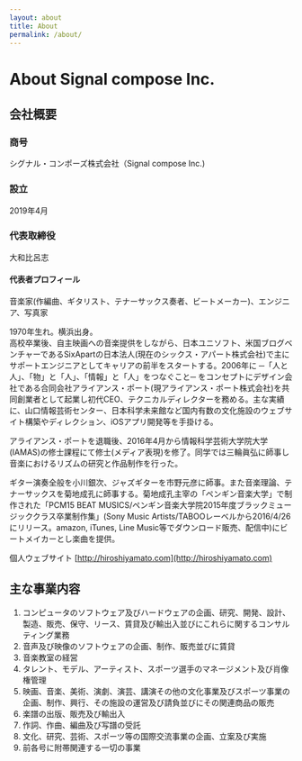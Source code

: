 ```yaml
---
layout: about
title: About
permalink: /about/
---
```


# About Signal compose Inc.

## 会社概要

### 商号
シグナル・コンポーズ株式会社（Signal compose Inc.)
### 設立
2019年4月
### 代表取締役
大和比呂志

#### 代表者プロフィール  
音楽家(作編曲、ギタリスト、テナーサックス奏者、ビートメーカー)、エンジニア、写真家

1970年生れ。横浜出身。  
高校卒業後、自主映画への音楽提供をしながら、日本ユニソフト、米国ブログベンチャーであるSixApartの日本法人(現在のシックス・アパート株式会社)で主にサポートエンジニアとしてキャリアの前半をスタートする。2006年に ─「人と人」、「物」と「人」、「情報」と「人」をつなぐこと─ をコンセプトにデザイン会社である合同会社アライアンス・ポート(現アライアンス・ポート株式会社)を共同創業者として起業し初代CEO、テクニカルディレクターを務める。主な実績に、山口情報芸術センター、日本科学未来館など国内有数の文化施設のウェブサイト構築やディレクション、iOSアプリ開発等を手掛ける。

アライアンス・ポートを退職後、2016年4月から情報科学芸術大学院大学(IAMAS)の修士課程にて修士(メディア表現)を修了。同学では三輪眞弘に師事し音楽におけるリズムの研究と作品制作を行った。

ギター演奏全般を小川銀次、ジャズギターを市野元彦に師事。また音楽理論、テナーサックスを菊地成孔に師事する。菊地成孔主宰の「ペンギン音楽大学」で制作された「PCM15 BEAT MUSICS/ペンギン音楽大学院2015年度ブラックミュージッククラス卒業制作集」(Sony Music Artists/TABOOレーベルから2016/4/26にリリース。amazon, iTunes, Line Music等でダウンロード販売、配信中)にビートメイカーとし楽曲を提供。

個人ウェブサイト [http://hiroshiyamato.com](http://hiroshiyamato.com)

## 主な事業内容
<ol>
<li>コンピュータのソフトウェア及びハードウェアの企画、研究、開発、設計、製造、販売、保守、リース、賃貸及び輸出入並びにこれらに関するコンサルティング業務</li>
<li>音声及び映像のソフトウェアの企画、制作、販売並びに賃貸</li>
<li>音楽教室の経営</li>
<li>タレント、モデル、アーティスト、スポーツ選手のマネージメント及び肖像権管理</li>
<li>映画、音楽、美術、演劇、演芸、講演その他の文化事業及びスポーツ事業の企画、制作、興行、その施設の運営及び請負並びにその関連商品の販売</li>
<li>楽譜の出版、販売及び輸出入</li>
<li>作詞、作曲、編曲及び写譜の受託</li>
<li>文化、研究、芸術、スポーツ等の国際交流事業の企画、立案及び実施</li>
<li>前各号に附帯関連する一切の事業</li>
</ol>  
